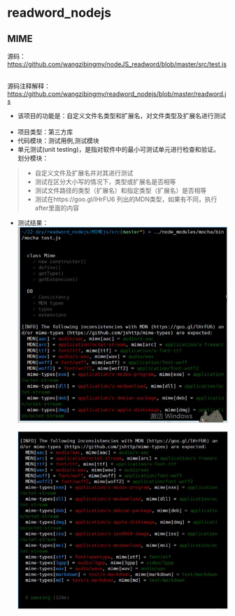# readword_nodejs  
## MIME
源码：<https://github.com/wangzibingmy/nodeJS_readword/blob/master/src/test.js>    

源码注释解释：<https://github.com/wangzibingmy/readword_nodejs/blob/master/readword.js>  
- 该项目的功能是：自定义文件名类型和扩展名，对文件类型及扩展名进行测试  
- 项目类型：第三方库  
- 代码模块：测试用例,测试模块
- 单元测试(unit testing)，是指对软件中的最小可测试单元进行检查和验证。  
划分模块：  
>- 自定义文件及扩展名并对其进行测试  
>- 测试在区分大小写的情况下，类型或扩展名是否相等
>- 测试文件路径的类型（扩展名）和指定类型（扩展名）是否相等
>- 测试在https://goo.gl/lHrFU6 列出的MDN类型，如果有不同，执行after里面的内容 
- 测试结果：  
![image](img/t1.jpg)  
![image](img/t2.jpg)  
